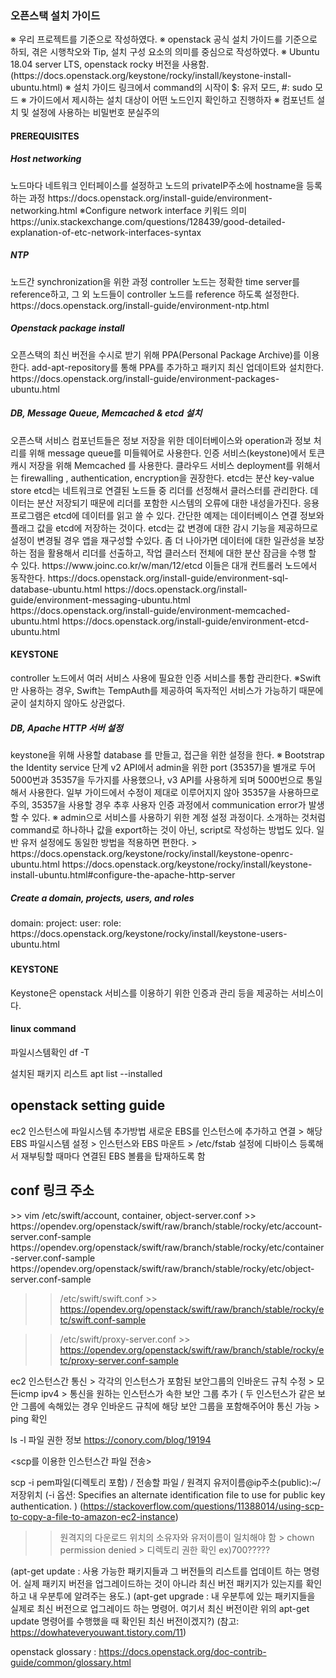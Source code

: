 <h3>오픈스택 설치 가이드</h3>  
※ 우리 프로젝트를 기준으로 작성하였다.  
※ openstack 공식 설치 가이드를 기준으로 하되, 겪은 시행착오와 Tip, 설치 구성 요소의 의미를 중심으로 작성하였다.  
※ Ubuntu 18.04 server LTS, openstack rocky 버전을 사용함.
(https://docs.openstack.org/keystone/rocky/install/keystone-install-ubuntu.html)    
※ 설치 가이드 링크에서 command의 시작이 $: 유저 모드, #: sudo 모드
※ 가이드에서 제시하는 설치 대상이 어떤 노드인지 확인하고 진행하자 
※ 컴포넌트 설치 및 설정에 사용하는 비밀번호 분실주의

<h4>PREREQUISITES</h4>
<h5>Host networking</h5>
노드마다 네트워크 인터페이스를 설정하고 노드의 privateIP주소에 hostname을 등록하는 과정
https://docs.openstack.org/install-guide/environment-networking.html
※Configure network interface 키워드 의미
https://unix.stackexchange.com/questions/128439/good-detailed-explanation-of-etc-network-interfaces-syntax

<h5>NTP</h5>
노드간 synchronization을 위한 과정
controller 노드는 정확한 time server를 reference하고, 
그 외 노드들이 controller 노드를 reference 하도록 설정한다.
https://docs.openstack.org/install-guide/environment-ntp.html

<h5>Openstack package install</h5>
오픈스택의 최신 버전을 수시로 받기 위해 PPA(Personal Package Archive)를 이용한다.
add-apt-repository를 통해 PPA를 추가하고 패키지 최신 업데이트와 설치한다.
https://docs.openstack.org/install-guide/environment-packages-ubuntu.html

<h5>DB, Message Queue, Memcached & etcd 설치</h5>
오픈스택 서비스 컴포넌트들은 정보 저장을 위한 데이터베이스와 operation과 정보 처리를 위해 message queue를 미들웨어로 사용한다.
인증 서비스(keystone)에서 토큰 캐시 저장을 위해 Memcached 를 사용한다. 클라우드 서비스 deployment를 위해서는 firewalling , authentication, encryption을 권장한다.
etcd는 분산 key-value store
etcd는 네트워크로 연결된 노드들 중 리더를 선정해서 클러스터를 관리한다. 데이터는 분산 저장되기 때문에 리더를 포함한 시스템의 오류에 대한 내성을가진다.
응용 프로그램은 etcd에 데이터를 읽고 쓸 수 있다. 간단한 예제는 데이터베이스 연결 정보와 플래그 값을 etcd에 저장하는 것이다. etcd는 값 변경에 대한 감시 기능을 제공하므로 설정이 변경될 경우 앱을 재구성할 수있다. 좀 더 나아가면 데이터에 대한 일관성을 보장하는 점을 활용해서 리더를 선출하고, 작업 클러스터 전체에 대한 분산 잠금을 수행 할 수 있다.
https://www.joinc.co.kr/w/man/12/etcd
이들은 대개 컨트롤러 노드에서 동작한다.
https://docs.openstack.org/install-guide/environment-sql-database-ubuntu.html
https://docs.openstack.org/install-guide/environment-messaging-ubuntu.html
https://docs.openstack.org/install-guide/environment-memcached-ubuntu.html
https://docs.openstack.org/install-guide/environment-etcd-ubuntu.html

<h4>KEYSTONE</h4>
controller 노드에서 여러 서비스 사용에 필요한 인증 서비스를 통합 관리한다.
※Swift만 사용하는 경우, Swift는 TempAuth를 제공하여 독자적인 서비스가 가능하기 때문에 굳이 설치하지 않아도 상관없다.

<h5>DB, Apache HTTP 서버 설정</h5>
keystone을 위해 사용할 database 를 만들고, 접근을 위한 설정을 한다. 
※ Bootstrap the Identity service 단계 
v2 API에서 admin을 위한 port (35357)을 별개로 두어 5000번과 35357을 두가지를 사용했으나, v3 API를 사용하게 되며 5000번으로 통일해서 사용한다.
일부 가이드에서 수정이 제대로 이루어지지 않아 35357을 사용하므로 주의, 35357을 사용할 경우 추후 사용자 인증 과정에서 communication error가 발생 할 수 있다.
※ admin으로 서비스를 사용하기 위한 계정 설정 과정이다.
소개하는 것처럼 command로 하나하나 값을 export하는 것이 아닌, script로 작성하는 방법도 있다. 
일반 유저 설정에도 동일한 방법을 적용하면 편한다. > https://docs.openstack.org/keystone/rocky/install/keystone-openrc-ubuntu.html
https://docs.openstack.org/keystone/rocky/install/keystone-install-ubuntu.html#configure-the-apache-http-server

<h5>Create a domain, projects, users, and roles</h5>
domain: 
project:
user:
role:
https://docs.openstack.org/keystone/rocky/install/keystone-users-ubuntu.html


<h5></h5>

<h5></h5>


<h4>KEYSTONE</h4>  
Keystone은 openstack 서비스를 이용하기 위한 인증과 관리 등을 제공하는 서비스이다.  





<h4>linux command</h4>

파일시스템확인
df -T

설치된 패키지 리스트
apt list --installed


<h2>openstack setting guide</h2>
ec2 인스턴스에 파일시스템 추가방법
새로운 EBS를 인스턴스에 추가하고 연결 > 해당 EBS 파일시스템 설정 > 인스턴스와 EBS 마운트 > /etc/fstab 설정에 디바이스 등록해서 재부팅할 때마다 연결된 EBS 볼륨을 탑재하도록 함

<h2>conf 링크 주소</h2>
>> vim /etc/swift/account, container, object-server.conf >>
https://opendev.org/openstack/swift/raw/branch/stable/rocky/etc/account-server.conf-sample
https://opendev.org/openstack/swift/raw/branch/stable/rocky/etc/container-server.conf-sample
https://opendev.org/openstack/swift/raw/branch/stable/rocky/etc/object-server.conf-sample

>>  /etc/swift/swift.conf >> 
https://opendev.org/openstack/swift/raw/branch/stable/rocky/etc/swift.conf-sample

>> /etc/swift/proxy-server.conf >>
https://opendev.org/openstack/swift/raw/branch/stable/rocky/etc/proxy-server.conf-sample


ec2 인스턴스간 통신 > 각각의 인스턴스가 포함된 보안그룹의 인바운드 규칙 수정 > 모든icmp ipv4 > 통신을 원하는 인스턴스가 속한 보안 그룹 추가 ( 두 인스턴스가 같은 보안 그룹에 속해있는 경우 인바운드 규칙에 해당 보안 그룹을 포함해주어야 통신 가능 > ping 확인


ls -l 파일 권한 정보
https://conory.com/blog/19194

<scp를 이용한 인스턴스간 파일 전송>

scp -i pem파일(디렉토리 포함) / 전송할 파일 / 원격지 유저이름@ip주소(public):~/저장위치
(-i 옵션: Specifies an alternate identification file to use for public key authentication. )
(https://stackoverflow.com/questions/11388014/using-scp-to-copy-a-file-to-amazon-ec2-instance)

>>원격지의 다운로드 위치의 소유자와 유저이름이 일치해야 함 > chown 
>>permission denied > 디렉토리 권한 확인 ex)700?????

(apt-get update : 사용 가능한 패키지들과 그 버전들의 리스트를 업데이트 하는 명령어. 
 실제 패키지 버전을 업그레이드하는 것이 아니라 최신 버전 패키지가 있는지를 확인하고 내 우분투에 알려주는 용도.)
(apt-get upgrade : 내 우분투에 있는 패키지들을 실제로 최신 버전으로 업그레이드 하는 명령어. 
여기서 최신 버전이란 위의 apt-get update 명령어를 수행했을 때 확인된 최신 버전이겠지?)
(참고: https://dowhateveryouwant.tistory.com/11)



openstack glossary : https://docs.openstack.org/doc-contrib-guide/common/glossary.html
